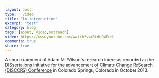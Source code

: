 ```yaml
---
layout: post
type:	video
title: "An introduction"
excerpt: "test"
category: blog
tags: [about, video,outreach]
video: https://www.youtube.com/watch?v=YRtdUQ4FeNU
comments: true
share: true
---
```

A short statement of Adam M. Wilson's research interests recorded at the [DISsertations initiative for the advancement of Climate Change ReSearch (DISCCRS) Conference](http://disccrs.org/) in Colorado Springs, Colorado in October 2013.
